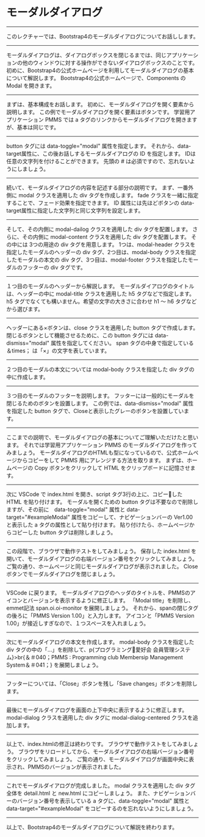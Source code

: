 # モーダルダイアログ

---
このレクチャーでは、Bootstrap4のモーダルダイアログについてお話しします。

---
モーダルダイアログは、ダイアログボックスを閉じるまでは、同じアプリケーションの他のウィンドウに対する操作ができないダイアログボックスのことです。
初めに、Bootstrap4の公式ホームページを利用してモーダルダイアログの基本について解説します。
Bootstrap4の公式ホームページで、Components の Modal を開きます。

---
まずは、基本構成をお話します。
初めに、モーダルダイアログを開く要素から説明します。
この例でモーダルダイアログを開く要素はボタンです。
学習用アプリケーション PMMS では a タグのリンクからモーダルダイアログを開きますが、基本は同じです。

---
button タグには data-toggle="modal" 属性を指定します。
それから、data-target属性に、この後お話しするモーダルダイアログの ID を指定します。
IDは任意の文字列を付けることができます。
先頭の # は必須ですので、忘れないようにしましょう。

---
続いて、モーダルダイアログの内容を記述する部分の説明です。
まず、一番外側に modal クラスを適用した div タグを作成します。
fade クラスを一緒に指定することで、フェード効果を指定できます。
ID 属性には先ほどボタンの data-target属性に指定した文字列と同じ文字列を設定します。

---
そして、その内側に modal-dailog クラスを適用した div タグを配置します。
さらに、その内側に modal-content クラスを適用した div タグを配置します。
その中には 3つの用途の div タグを用意します。
1つは、modal-header クラスを指定したモーダルのヘッダーの div タグ、2つ目は、modal-body クラスを指定したモーダルの本文の div タグ、3つ目は、modal-footer クラスを指定したモーダルのフッターの div タグです。

---
１つ目のモーダルのヘッダーから解説します。
モーダルダイアログのタイトルは、ヘッダーの中に modal-title クラスを適用した h5 タグなどで指定します。
h5 タグでなくても構いません。希望の文字の大きさに合わせ h1 〜 h6 タグなどから選びます。

---
ヘッダーにある×ボタンは、close クラスを適用した button タグで作成します。
閉じるボタンとして機能させるために、この button タグには data-dismiss="modal" 属性を指定してください。
span タグの中身で指定している ＆times； は「×」の文字を表しています。

---
２つ目のモーダルの本文については modal-body クラスを指定した div タグの中に作成します。

---
３つ目のモーダルのフッターを説明します。
フッターには一般的にモーダルを閉じるためのボタンを設置します。
この例では、data-dismiss="modal" 属性を指定した button タグで、Closeと表示したグレーのボタンを設置しています。

---
ここまでの説明で、モーダルダイアログの基本についてご理解いただけたと思います。
それでは学習用アプリケーション PMMS のモーダルダイアログを作ってみましょう。
モーダルダイアログのHTMLも型になっているので、公式ホームページからコピーをして PMMS 用にアレンジする方法を取ります。
まずは、ホームページの Copy ボタンをクリックして HTML をクリップボードに記憶させます。

---
次に VSCode で index.html を開き、script タグ3行の上に、コピーした HTML を貼り付けます。
モーダルを開くための button タグは不要なので削除しますが、その前に　data-toggle="modal" 属性と data-target="#exampleModal" 属性をコピーして、ナビゲーションバーの Ver1.00 と表示した a タグの属性として貼り付けます。
貼り付けたら、ホームページからコピーした button タグは削除しましょう。

---
この段階で、ブラウザで動作テストをしてみましょう。
保存した index.html を開いて、モーダルダイアログの右端バージョン番号をクリックしてみましょう。
ご覧の通り、ホームページと同じモーダルダイアログが表示されました。
Closeボタンでモーダルダイアログを閉じましょう。

---
VSCode に戻ります。
モーダルダイアログのヘッダのタイトルを、PMMSのアイコンとバージョンを表示するように修正します。
「Modal title」を削除し、emmet記法 span.oi.oi-monitor を展開しましょう。
それから、spanの閉じタグの後ろに「PMMS Version 1.00」と入力します。
アイコンと「PMMS Version 1.00」が接近しすぎなので、１つスペースを入れましょう。

---
次にモーダルダイアログの本文を作成します。
modal-body クラスを指定した div タグの中の「...」を削除して、p{プログラミング愛好会 会員管理システム}>br{＆＃040；PMMS : Programming club Membersip Management System＆＃041；} を展開しましょう。

---
フッターについては、「Close」ボタンを残し「Save changes」ボタンを削除します。

---
最後にモーダルダイアログを画面の上下中央に表示するように修正します。
modal-dialog クラスを適用した div タグに modal-dialog-centered クラスを追加します。

---
以上で、index.htmlの修正は終わりです。
ブラウザで動作テストをしてみましょう。
ブラウザをリロードしてから、モーダルダイアログの右端バージョン番号をクリックしてみましょう。
ご覧の通り、モーダルダイアログが画面中央に表示され、PMMSのバージョンが表示されました。

---
これでモーダルダイアログが完成しました。
modal クラスを適用した div タグ全体を detail.html と new.html にコピーしましょう。
また、ナビゲーションバーのバージョン番号を表示している a タグに、data-toggle="modal" 属性と data-target="#exampleModal" をコピーするのを忘れないようにしましょう。

---
以上で、Bootstrap4のモーダルダイアログについて解説を終わります。



